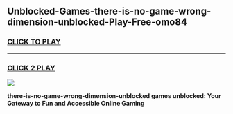 
## Unblocked-Games-there-is-no-game-wrong-dimension-unblocked-Play-Free-omo84
<h3>
<a href="https://premium76.site?title=there-is-no-game-wrong-dimension-unblocked&ref=22A">CLICK TO PLAY</a></h3>
<hr>

<h3>
<a href="https://premium76.site?title=there-is-no-game-wrong-dimension-unblocked&ref=22A">CLICK 2 PLAY</a>
  
</h3>

<a href="https://premium76.site?title=there-is-no-game-wrong-dimension-unblocked&ref=22A"><img src="https://clearcache.store/games.png"></a>


**there-is-no-game-wrong-dimension-unblocked games unblocked: Your Gateway to Fun and Accessible Online Gaming**
